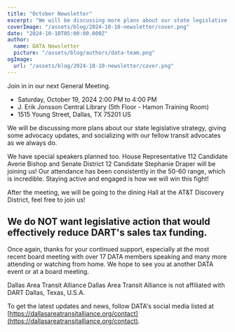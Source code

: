 ```yaml
---
title: "October Newsletter"
excerpt: "We will be discussing more plans about our state legislative strategy, giving some advocacy updates, and socializing with our fellow transit advocates as we always do."
coverImage: "/assets/blog/2024-10-10-newsletter/cover.png"
date: "2024-10-10T05:00:00.000Z"
author:
  name: DATA Newsletter
  picture: "/assets/blog/authors/data-team.png"
ogImage:
  url: "/assets/blog/2024-10-10-newsletter/cover.png"
---
```


Join in in our next General Meeting. 

- Saturday, October 19, 2024 2:00 PM to 4:00 PM
- J. Erik Jonsson Central Library (5th Floor - Hamon Training Room)
- 1515 Young Street, Dallas, TX 75201 US

We will be discussing more plans about our state legislative strategy, giving some advocacy updates, and socializing with our fellow transit advocates as we always do.

We have special speakers planned too. House Representative 112 Candidate Averie Bishop and Senate District 12 Candidate Stephanie Draper will be joining us! Our attendance has been consistently in the 50-60 range, which is incredible. Staying active and engaged is how we will win this fight!

After the meeting, we will be going to the dining Hall at the AT&T Discovery District, feel free to join us!

## We do NOT want legislative action that would effectively reduce DART's sales tax funding.

Once again, thanks for your continued support, especially at the most recent board meeting with over 17 DATA members speaking and many more attending or watching from home. We hope to see you at another DATA event or at a board meeting. 

Dallas Area Transit Alliance
Dallas Area Transit Alliance is not affiliated with DART
Dallas, Texas, U.S.A. 

To get the latest updates and news, follow DATA's social media listed at [https://dallasareatransitalliance.org/contact](https://dallasareatransitalliance.org/contact).